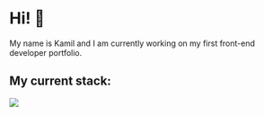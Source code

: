 # Hi! 👋
My name is Kamil and I am currently working on my first front-end developer portfolio.

## My current stack:
<img src="https://img.shields.io/badge/JavaScript-323330?style=for-the-badge&logo=javascript&logoColor=F7DF1E"/>
